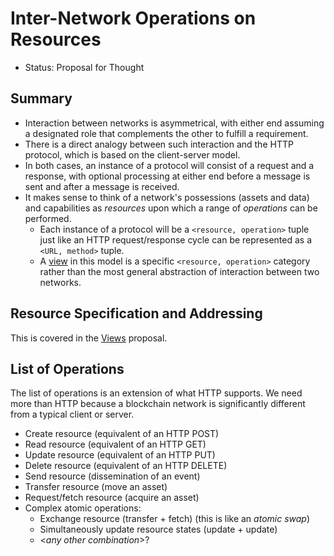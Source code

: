 <!--
 Copyright IBM Corp. All Rights Reserved.

 SPDX-License-Identifier: CC-BY-4.0
 -->
# Inter-Network Operations on Resources

* Status: Proposal for Thought

## Summary

* Interaction between networks is asymmetrical, with either end assuming a designated role that complements the other to fulfill a requirement.
* There is a direct analogy between such interaction and the HTTP protocol, which is based on the client-server model.
* In both cases, an instance of a protocol will consist of a request and a response, with optional processing at either end before a message is sent and after a message is received.
* It makes sense to think of a network's possessions (assets and data) and capabilities as *resources* upon which a range of *operations* can be performed.
  * Each instance of a protocol will be a `<resource, operation>` tuple just like an HTTP request/response cycle can be represented as a `<URL, method>` tuple.
  * A [view](views.md) in this model is a specific `<resource, operation>` category rather than the most general abstraction of interaction between two networks.

## Resource Specification and Addressing

This is covered in the [Views](views.md) proposal.

## List of Operations

The list of operations is an extension of what HTTP supports. We need more than HTTP because a blockchain network is significantly different from a typical client or server.

* Create resource (equivalent of an HTTP POST)
* Read resource (equivalent of an HTTP GET)
* Update resource (equivalent of an HTTP PUT)
* Delete resource (equivalent of an HTTP DELETE)
* Send resource (dissemination of an event)
* Transfer resource (move an asset)
* Request/fetch resource (acquire an asset)
* Complex atomic operations:
  * Exchange resource (transfer + fetch) (this is like an *atomic swap*)
  * Simultaneously update resource states (update + update)
  * <*any other combination*>?

